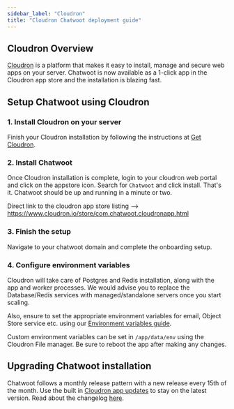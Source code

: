 ```yaml
---
sidebar_label: "Cloudron"
title: "Cloudron Chatwoot deployment guide"
---
```


## Cloudron Overview

[Cloudron](https://cloudron.io) is a platform that makes it easy to install, manage and secure web apps on your server. Chatwoot is now available as a 1-click app in the Cloudron app store and the installation is blazing fast.


## Setup Chatwoot using Cloudron

### 1. Install Cloudron on your server

Finish your Cloudron installation by following the instructions at [Get Cloudron](https://www.cloudron.io/get.html).

### 2. Install Chatwoot

Once Cloudron installation is complete, login to your cloudron web portal and click on the appstore icon. Search for `Chatwoot` and click install. That's it. Chatwoot should be up and running in a minute or two.

Direct link to the cloudron app store listing --> https://www.cloudron.io/store/com.chatwoot.cloudronapp.html

### 3. Finish the setup

Navigate to your chatwoot domain and complete the onboarding setup.

### 4. Configure environment variables

Cloudron will take care of Postgres and Redis installation, along with the app and worker processes. We would advise you to replace the Database/Redis services with managed/standalone servers once you start scaling.

Also, ensure to set the appropriate environment variables for email, Object Store service etc. using our [Environment variables guide](/docs/self-hosted/configuration/environment-variables). 

Custom environment variables can be set in `/app/data/env` using the Cloudron File manager. Be sure to reboot the app after making any changes.

## Upgrading Chatwoot installation

Chatwoot follows a monthly release pattern with a new release every 15th of the month. Use the built in [Cloudron app updates](https://docs.cloudron.io/updates/) to stay on the latest version. Read about the changelog [here](https://www.chatwoot.com/changelog/).
